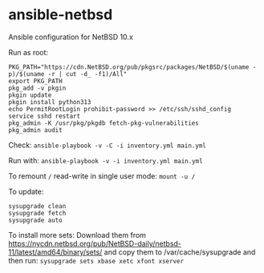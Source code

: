 # ansible-netbsd

Ansible configuration for NetBSD 10.x

Run as root:

```
PKG_PATH="https://cdn.NetBSD.org/pub/pkgsrc/packages/NetBSD/$(uname -p)/$(uname -r | cut -d_ -f1)/All"
export PKG_PATH
pkg_add -v pkgin
pkgin update
pkgin install python313
echo PermitRootLogin prohibit-password >> /etc/ssh/sshd_config
service sshd restart
pkg_admin -K /usr/pkg/pkgdb fetch-pkg-vulnerabilities
pkg_admin audit
```

Check:
`ansible-playbook -v -C -i inventory.yml main.yml`

Run with:
`ansible-playbook -v -i inventory.yml main.yml`

To remount `/` read-write in single user mode:
`mount -u /`

To update:

```
sysupgrade clean
sysupgrade fetch
sysupgrade auto
```

To install more sets:
Download them from https://nycdn.netbsd.org/pub/NetBSD-daily/netbsd-11/latest/amd64/binary/sets/
and copy them to /var/cache/sysupgrade and then run:
`sysupgrade sets xbase xetc xfont xserver`
